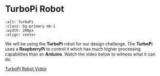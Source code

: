 # TurboPi Robot

```{image} ../TurboPi_Pic.jpg
:alt: TurboPi
:class: bg-primary mb-1
:width: 200px
:align: center
```

We will be using the **TurboPi** robot for our design challenge. The **TurboPi** uses a **RaspberryPi** to control it which has much higher processing capabilities than an **Arduino**. Watch the video below to witness what it can do. 

[TurboPi Robot Video](https://www.youtube.com/watch?v=an129hkrHlg)


